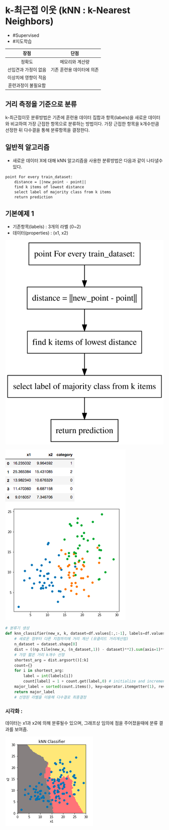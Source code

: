 k-최근접 이웃 (kNN : k-Nearest Neighbors)
=========================================

-	#Supervised
-	#지도학습

| 장점                 | 단점                      |
|:--------------------:|:-------------------------:|
|        정확도        |      메모리와 계산량      |
| 선입견과 가정이 없음 | 기존 훈련용 데이터에 의존 |
| 이상치에 영향이 적음 |                           |
| 훈련과정이 불필요함  |                           |

거리 측정을 기준으로 분류
-------------------------

k-최근접이웃 분류방법은 기존에 훈련용 데이터 집합과 항목(labels)을 새로운 데이터와 비교하여 가장 근접한 항목으로 분류하는 방법이다. 가장 근접한 항목을 k개수만큼 선정한 뒤 다수결을 통해 분류항목을 결정한다.

일반적 알고리즘
---------------

-	새로운 데이터 X에 대해 kNN 알고리즘을 사용한 분류방법은 다음과 같이 나타낼수 있다.

```
point For every train_dataset:
    distance = ||new_point - point||
    find k items of lowest distance
    select label of majority class from k items
    return prediction
```

기본예제 1
----------

-	기존항목(labels) : 3개의 라벨 (0~2)
-	데이터(properties) : (x1, x2)

![](images/simple_algorithm.svg)

![](images/기본예제1.png)

```py
# 분류기 생성
def knn_classifier(new_x, k, dataset=df.values[:,:-1], labels=df.values[:,-1]):
    # 새로운 점부터 다른 지점까지에 거리 계산 (유클리드 거리계산법)
    n_dataset = dataset.shape[0]
    dist = ((np.tile(new_x, (n_dataset,1)) - dataset)**2).sum(axis=1)**(0.5)
    # 가장 짧은 거리 k개수 선정
    shortest_arg = dist.argsort()[:k]
    count={}          
    for i in shortest_arg:
        label = int(labels[i])
        count[label] = 1 + count.get(label,0) # initialize and increment at the same time
    major_label = sorted(count.items(), key=operator.itemgetter(1), reverse=True)[0][0] # sort by reverse
    return major_label
    # 선정된 라벨을 이용해 다수결로 최종결정
```

### 시각화 :

데이터는 x1과 x2에 의해 분류될수 있으며, 그래프상 임의에 점을 주어졌을때에 분류 결과를 보여줌.

![](images/knnVis.png)
